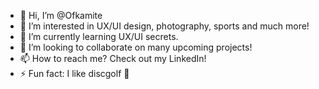- 👋 Hi, I’m @Ofkamite
- 👀 I’m interested in UX/UI design, photography, sports and much more!
- 🌱 I’m currently learning UX/UI secrets.
- 💞️ I’m looking to collaborate on many upcoming projects!
- 📫 How to reach me? Check out my LinkedIn!
- ⚡ Fun fact: I like discgolf 🥱

<!---
Ofkamite/Ofkamite is a ✨ special ✨ repository because its `README.md` (this file) appears on your GitHub profile.
You can click the Preview link to take a look at your changes.
--->
